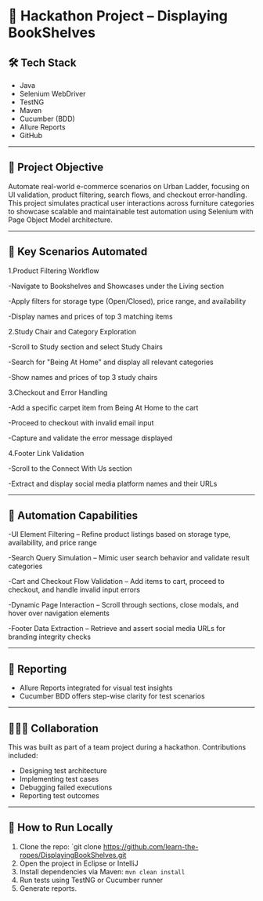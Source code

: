 # 📘 Hackathon Project – Displaying BookShelves
 
## 🛠️ Tech Stack
- Java  
- Selenium WebDriver  
- TestNG  
- Maven  
- Cucumber (BDD)  
- Allure Reports  
- GitHub  

---
 
## 🎯 Project Objective

Automate real-world e-commerce scenarios on Urban Ladder, focusing on UI validation, product filtering, search flows, and checkout error-handling. This project simulates practical user interactions across furniture categories to showcase scalable and maintainable test automation using Selenium with Page Object Model architecture.

---
 
## 🚗 Key Scenarios Automated

1.Product Filtering Workflow

  -Navigate to Bookshelves and Showcases under the Living section

  -Apply filters for storage type (Open/Closed), price range, and availability

  -Display names and prices of top 3 matching items

2.Study Chair and Category Exploration

  -Scroll to Study section and select Study Chairs

  -Search for "Being At Home" and display all relevant categories

  -Show names and prices of top 3 study chairs

3.Checkout and Error Handling

  -Add a specific carpet item from Being At Home to the cart

  -Proceed to checkout with invalid email input

  -Capture and validate the error message displayed

4.Footer Link Validation

  -Scroll to the Connect With Us section

  -Extract and display social media platform names and their URLs

---
 
## 🧪 Automation Capabilities



-UI Element Filtering – Refine product listings based on storage type, availability, and price range

-Search Query Simulation – Mimic user search behavior and validate result categories

-Cart and Checkout Flow Validation – Add items to cart, proceed to checkout, and handle invalid input errors

-Dynamic Page Interaction – Scroll through sections, close modals, and hover over navigation elements

-Footer Data Extraction – Retrieve and assert social media URLs for branding integrity checks

---
 
## 📸 Reporting
 
- Allure Reports integrated for visual test insights  
- Cucumber BDD offers step-wise clarity for test scenarios  
 
---
 
## 🧑‍🤝‍🧑 Collaboration
 
This was built as part of a team project during a hackathon. Contributions included:
- Designing test architecture  
- Implementing test cases  
- Debugging failed executions  
- Reporting test outcomes  
 
---
 
## 🚀 How to Run Locally
 
1. Clone the repo: `git clone https://github.com/learn-the-ropes/DisplayingBookShelves.git 
2. Open the project in Eclipse or IntelliJ  
3. Install dependencies via Maven: `mvn clean install`  
4. Run tests using TestNG or Cucumber runner  
5. Generate reports.
